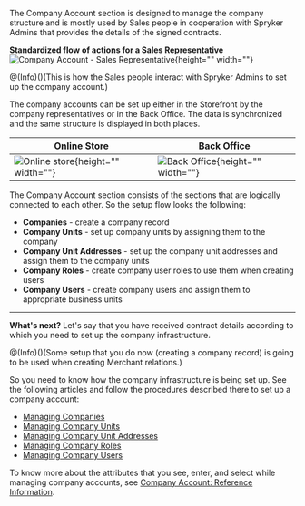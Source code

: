 The Company Account section is designed to manage the company structure and is mostly used by Sales people in cooperation with Spryker Admins that provides the details of the signed contracts.

**Standardized flow of actions for a Sales Representative**
![Company Account - Sales Representative](https://spryker.s3.eu-central-1.amazonaws.com/docs/User+Guides/Back+Office+User+Guides/Company+Account/company-account-section.png){height="" width=""}

@(Info)()(This is how the Sales people interact with Spryker Admins to set up the company account.)

The company accounts can be set up either in the Storefront by the company representatives or in the Back Office. The data is synchronized and the same structure is displayed in both places.

| Online Store | Back Office |
| --- | --- |
| ![Online store](https://spryker.s3.eu-central-1.amazonaws.com/docs/User+Guides/Back+Office+User+Guides/Company+Account/online-store-company-account.png){height="" width=""} | ![Back Office](https://spryker.s3.eu-central-1.amazonaws.com/docs/User+Guides/Back+Office+User+Guides/Company+Account/back-office-company-account.png){height="" width=""} |

The Company Account section consists of the sections that are logically connected to each other. So the setup flow looks the following:
* **Companies** - create a company record
* **Company Units** - set up company units by assigning them to the company
* **Company Unit Addresses** - set up the company unit addresses and assign them to the company units
* **Company Roles** - create company user roles to use them when creating users
* **Company Users** - create company users and assign them to appropriate business units

***
**What's next?**
Let's say that you have received contract details according to which you need to set up the company infrastructure. 

@(Info)()(Some setup that you do now (creating a company record) is going to be used when creating Merchant relations.)

So you need to know how the company infrastructure is being set up.
See the following articles and follow the procedures described there to set up a company account:
* [Managing Companies](https://documentation.spryker.com/v4/docs/managing-companies)
* [Managing Company Units](https://documentation.spryker.com/v4/docs/managing-company-units)
* [Managing Company Unit Addresses](https://documentation.spryker.com/v4/docs/managing-company-unit-addresses)
* [Managing Company Roles](https://documentation.spryker.com/v4/docs/managing-company-roles)
* [Managing Company Users](https://documentation.spryker.com/v4/docs/managing-company-users)

To know more about the attributes that you see, enter, and select while managing company accounts, see [Company Account: Reference Information](https://documentation.spryker.com/v4/docs/company-account-reference-information).